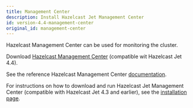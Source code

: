 ```yaml
---
title: Management Center
description: Install Hazelcast Jet Management Center
id: version-4.4-management-center
original_id: management-center
---
```


Hazelcast Management Center can be used for monitoring the cluster.

Download [Hazelcast Management Center](https://repository.hazelcast.com/download/management-center/hazelcast-management-center-4.2021.02.tar.gz)
(compatible wit Hazelcast Jet 4.4).

See the reference Hazelcast Management Center [documentation](https://docs.hazelcast.com/management-center/4.2021.02/index.html).

For instructions on how to download and run Hazelcast Jet Management Center (compatible with Hazelcast Jet 4.3 and earlier),
see the <a href="/docs/4.3/enterprise/management-center">installation page</a>.
